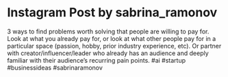 # Instagram Post by sabrina_ramonov

3 ways to find problems worth solving that people are willing to pay for. Look at what you already pay for, or look at what other people pay for in a particular space (passion, hobby, prior industry experience, etc). Or partner with creator/influencer/leader who already has an audience and deeply familiar with their audience’s recurring pain points. #ai #startup #businessideas #sabrinaramonov